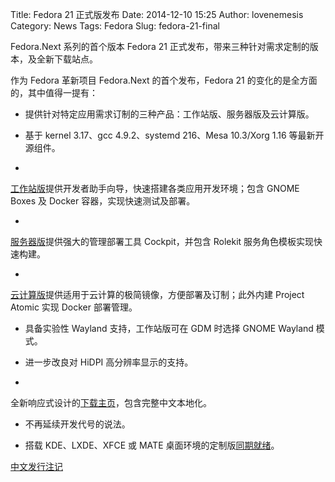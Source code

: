 Title: Fedora 21 正式版发布
Date: 2014-12-10 15:25
Author: lovenemesis
Category: News
Tags: Fedora
Slug: fedora-21-final

Fedora.Next 系列的首个版本 Fedora 21
正式发布，带来三种针对需求定制的版本，及全新下载站点。

作为 Fedora 革新项目 Fedora.Next 的首个发布，Fedora 21
的变化的是全方面的，其中值得一提有：

* 提供针对特定应用需求订制的三种产品：工作站版、服务器版及云计算版。

* 基于 kernel 3.17、gcc 4.9.2、systemd 216、Mesa 10.3/Xorg 1.16
等最新开源组件。

*
[工作站版](https://getfedora.org/zh\_CN/workstation/)提供开发者助手向导，快速搭建各类应用开发环境；包含
GNOME Boxes 及 Docker 容器，实现快速测试及部署。

*
[服务器版](https://getfedora.org/zh\_CN/server/)提供强大的管理部署工具
Cockpit，并包含 Rolekit 服务角色模板实现快速构建。

*
[云计算版](https://getfedora.org/zh\_CN/cloud/)提供适用于云计算的极简镜像，方便部署及订制；此外内建
Project Atomic 实现 Docker 部署管理。

* 具备实验性 Wayland 支持，工作站版可在 GDM 时选择 GNOME Wayland 模式。

* 进一步改良对 HiDPI 高分辨率显示的支持。

*
全新响应式设计的[下载主页](https://getfedora.org/zh\_CN/)，包含完整中文本地化。

* 不再延续开发代号的说法。

* 搭载 KDE、LXDE、XFCE 或 MATE
桌面环境的定制版[同期就绪](https://spins.fedoraproject.org/)。

[中文发行注记](https://docs.fedoraproject.org/zh-CN/Fedora/21/html/Release\_Notes/index.html)
